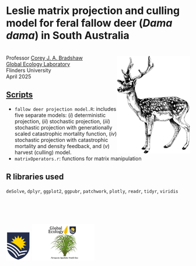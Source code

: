 # Leslie matrix projection and culling model for feral fallow deer (<em>Dama dama</em>) in South Australia
<img align="right" src="www/fallowdeerTransp.png" width="200" style="margin-top: 20px">
<br>
Professor <a href="http://www.flinders.edu.au/people/corey.bradshaw">Corey J. A. Bradshaw</a><br>
<a href="http://globalecologyflinders.com">Global Ecology Laboratory</a><br>
Flinders University<br>
April 2025

## <a href="https://github.com/cjabradshaw/fallowdeermodel/tree/main/scripts">Scripts</a>
- <code>fallow deer projection model.R</code>: includes five separate models: (<em>i</em>) deterministic projection, (<em>ii</em>) stochastic projection, (<em>iii</em>) stochastic projection with generationally scaled catastrophic mortality function, (<em>iv</em>) stochastic projection with catastrophic mortality and density feedback, and (<em>v</em>) harvest (culling) model.
- <code>matrixOperators.r</code>: functions for matrix manipulation

## R libraries used
<code>deSolve</code>, <code>dplyr</code>, <code>ggplot2</code>, <code>ggpubr</code>, <code>patchwork</code>, <code>plotly</code>, <code>readr</code>, <code>tidyr</code>, <code>viridis</code>

<br>
<br>
<p><a href="https://www.flinders.edu.au"><img align="bottom-left" src="www/Flinders_University_Logo_Stacked_RGB_Master.png" alt="Flinders University" height="80" style="margin-top: 20px"></a> <a href="https://globalecologyflinders.com"><img align="bottom-left" src="www/GEL Logo Kaurna New Transp.png" alt="GEL logo" height="100" style="margin-top: 20px"></a></p>
